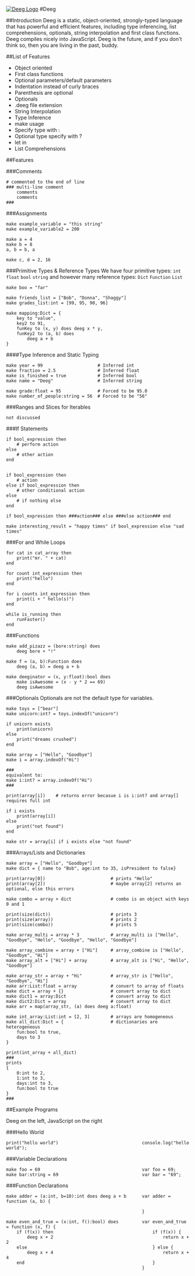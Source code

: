 [![Deeg Logo](http://i.imgur.com/ylMlnSA.png)](https://github.com/IrakliK/Deeg)
#Deeg

##Introduction
Deeg is a static, object-oriented, strongly-typed language that has powerful and efficient features, including type inferencing, list comprehensions, optionals, string interpolation and first class functions. Deeg compiles nicely into JavaScript. Deeg is the future, and if you don't think so, then you are living in the past, buddy.

##List of Features

- Object oriented
- First class functions
- Optional parameters/default parameters
- Indentation instead of curly braces
- Parenthesis are optional
- Optionals
- .deeg file extension
- String Interpolation
- Type Inference
- make usage
- Specify type with :
- Optional type specify with ?
- let <expression> in <body>
- List Comprehensions

##Features

###Comments

```
# commented to the end of line
### multi-line comment
    comments
    comments
###
```

###Assignments

```
make example_variable = "this string"
make example_variable2 = 200

make a = 4
make b = 8
a, b = b, a

make c, d = 2, 16
```

###Primitive Types & Reference Types
We have four primitive types: `int` `float` `bool` `string` and however many reference types: `Dict` `Function` `List`

```
make boo = "far"

make friends_list = ["Bob", "Donna", "Shaggy"]
make grades_list:int = [99, 95, 90, 96]

make mapping:Dict = {
    key to "value",
    key2 to 91,
    funKey to (x, y) does deeg x * y,
    funKey2 to (a, b) does
        deeg a + b
}
```

####Type Inference and Static Typing

```
make year = 99                     # Inferred int
make fraction = 2.5                # Inferred float
make is_finished = true            # Inferred bool
make name = "Deeg"                 # Inferred string

make grade:float = 95              # Forced to be 95.0
make number_of_people:string = 56  # Forced to be "56"
```

###Ranges and Slices for Iterables

```
not discussed
```

###If Statements

```
if bool_expression then
    # perform action
else
    # other action
end


if bool_expression then
    # action
else if bool_expression then
    # other conditional action
else
    # if nothing else
end

if bool_expression then ###action### else ###else action### end

make interesting_result = "happy times" if bool_expression else "sad times"
```

###For and While Loops

```
for cat in cat_array then
    print("mr. " + cat)
end

for count int_expression then
    print("hello")
end

for i counts int_expression then
    print(i + " hello(s)")
end

while is_running then
    runFaster()
end
```

###Functions

```
make add_pizazz = (bore:string) does
    deeg bore + "!"

make f = (a, b):Function does
    deeg (a, b) = deeg a + b

make deeginator = (x, y:float):bool does
    make isAwesome = (x - y * 2 == 69)
    deeg isAwesome
```

###Optionals
Optionals are not the default type for variables.

```
make toys = ["bear"]
make unicorn:int? = toys.indexOf("unicorn")

if unicorn exists
    print(unicorn)
else
    print("dreams crushed")
end

make array = ["Hello", "Goodbye"]
make i = array.indexOf("Hi")

###
equivalent to:
make i:int? = array.indexOf("Hi")
###

print(array[i])    # returns error becasue i is i:int? and array[] requires full int

if i exists
    print(array[i])
else
    print("not found")
end

make str = array[i] if i exists else "not found"
```

###Arrays/Lists and Dictionaries

```
make array = ["Hello", "Goodbye"]
make dict = { name to "Bob", age:int to 35, isPresident to false}

print(array[0])                         # prints "Hello"
print(array[2])                         # maybe array[2] returns an optional, else this errors

make combo = array + dict               # combo is an object with keys 0 and 1

print(size(dict))                       # prints 3
print(size(array))                      # prints 2
print(size(combo))                      # prints 5

make array_multi = array * 3            # array_multi is ["Hello", "Goodbye", "Hello", "Goodbye", "Hello", "Goodbye"]

make array_combine = array + ["Hi"]     # array_combine is ["Hello", "Goodbye", "Hi"]
make array_alt = ["Hi"] + array         # array_alt is ["Hi", "Hello", "Goodbye"]

make array_str = array + "Hi"           # array_str is ["Hello", "Goodbye", "Hi"]
make arr:List:float = array             # convert to array of floats
make dict = array + {}                  # convert array to dict
make dict1 = array:Dict                 # convert array to dict
make dict2:Dict = array                 # convert array to dict
make arr = map(array_str, (a) does deeg a:float)

make int_array:List:int = [2, 3]        # arrays are homogeneous
make all_dict:Dict = {                  # dictionaries are heterogeneous
    fun:bool to true,
    days to 3
}

print(int_array + all_dict)         
###
prints
{
    0:int to 2,
    1:int to 3,
    days:int to 3,
    fun:bool to true
}
###
```

##Example Programs

Deeg on the left, JavaScript on the right

###Hello World
```
print("hello world")                                console.log("hello world");
```

###Variable Declarations
```
make foo = 69                                       var foo = 69;
make bar:string = 69                                var bar = "69";
```

###Function Declarations
```
make adder = (a:int, b=10):int does deeg a + b      var adder = function (a, b) {
                                                     
                                                    }

make even_and_true = (x:int, f():bool) does         var even_and_true = function (x, f) {
    if (f(x)) then                                      if (f(x)) {
        deeg x + 2                                          return x + 2
    else                                                } else {
        deeg x + 4                                          return x + 4
    end                                                 }
                                                    }
```
